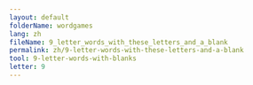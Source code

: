 ```yaml
---
layout: default
folderName: wordgames
lang: zh
fileName: 9_letter_words_with_these_letters_and_a_blank
permalink: zh/9-letter-words-with-these-letters-and-a-blank
tool: 9-letter-words-with-blanks
letter: 9
---
```

